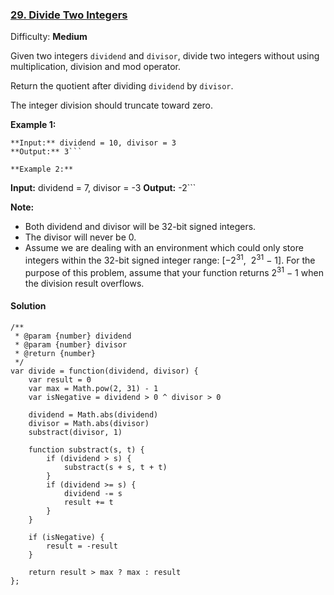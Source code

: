 ### [29\. Divide Two Integers](https://leetcode.com/problems/divide-two-integers/description/)

Difficulty: **Medium**

Given two integers `dividend` and `divisor`, divide two integers without using multiplication, division and mod operator.

Return the quotient after dividing `dividend` by `divisor`.

The integer division should truncate toward zero.

**Example 1:**

```
**Input:** dividend = 10, divisor = 3
**Output:** 3```

**Example 2:**

```
**Input:** dividend = 7, divisor = -3
**Output:** -2```

**Note:**

*   Both dividend and divisor will be 32-bit signed integers.
*   The divisor will never be 0.
*   Assume we are dealing with an environment which could only store integers within the 32-bit signed integer range: [−2<sup>31</sup>,  2<sup>31</sup> − 1]. For the purpose of this problem, assume that your function returns 2<sup>31</sup> − 1 when the division result overflows.



#### Solution
```
/**
 * @param {number} dividend
 * @param {number} divisor
 * @return {number}
 */
var divide = function(dividend, divisor) {
    var result = 0
    var max = Math.pow(2, 31) - 1
    var isNegative = dividend > 0 ^ divisor > 0
    
    dividend = Math.abs(dividend)
    divisor = Math.abs(divisor)
    substract(divisor, 1)
    
    function substract(s, t) {
        if (dividend > s) {
            substract(s + s, t + t)
        }
        if (dividend >= s) {
            dividend -= s
            result += t
        }
    }
    
    if (isNegative) {
        result = -result
    }
    
    return result > max ? max : result
};
```